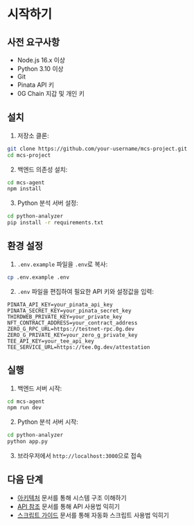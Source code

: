 # 시작하기

## 사전 요구사항

- Node.js 16.x 이상
- Python 3.10 이상
- Git
- Pinata API 키
- 0G Chain 지갑 및 개인 키

## 설치

1. 저장소 클론:
```bash
git clone https://github.com/your-username/mcs-project.git
cd mcs-project
```

2. 백엔드 의존성 설치:
```bash
cd mcs-agent
npm install
```

3. Python 분석 서버 설정:
```bash
cd python-analyzer
pip install -r requirements.txt
```

## 환경 설정

1. `.env.example` 파일을 `.env`로 복사:
```bash
cp .env.example .env
```

2. `.env` 파일을 편집하여 필요한 API 키와 설정값을 입력:
```
PINATA_API_KEY=your_pinata_api_key
PINATA_SECRET_KEY=your_pinata_secret_key
THIRDWEB_PRIVATE_KEY=your_private_key
NFT_CONTRACT_ADDRESS=your_contract_address
ZERO_G_RPC_URL=https://testnet-rpc.0g.dev
ZERO_G_PRIVATE_KEY=your_zero_g_private_key
TEE_API_KEY=your_tee_api_key
TEE_SERVICE_URL=https://tee.0g.dev/attestation
```

## 실행

1. 백엔드 서버 시작:
```bash
cd mcs-agent
npm run dev
```

2. Python 분석 서버 시작:
```bash
cd python-analyzer
python app.py
```

3. 브라우저에서 `http://localhost:3000`으로 접속

## 다음 단계

- [아키텍처](./architecture.md) 문서를 통해 시스템 구조 이해하기
- [API 참조](./api-reference.md) 문서를 통해 API 사용법 익히기
- [스크립트 가이드](./script-guide.md) 문서를 통해 자동화 스크립트 사용법 익히기 